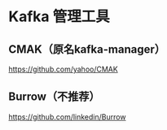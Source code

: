 # Kafka 管理工具

## CMAK（原名kafka-manager）

https://github.com/yahoo/CMAK

## Burrow（不推荐）

https://github.com/linkedin/Burrow
